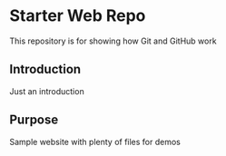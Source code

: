 # Starter Web Repo

This repository is for showing how Git and GitHub work

## Introduction

Just an introduction

## Purpose

Sample website with plenty of files for demos
